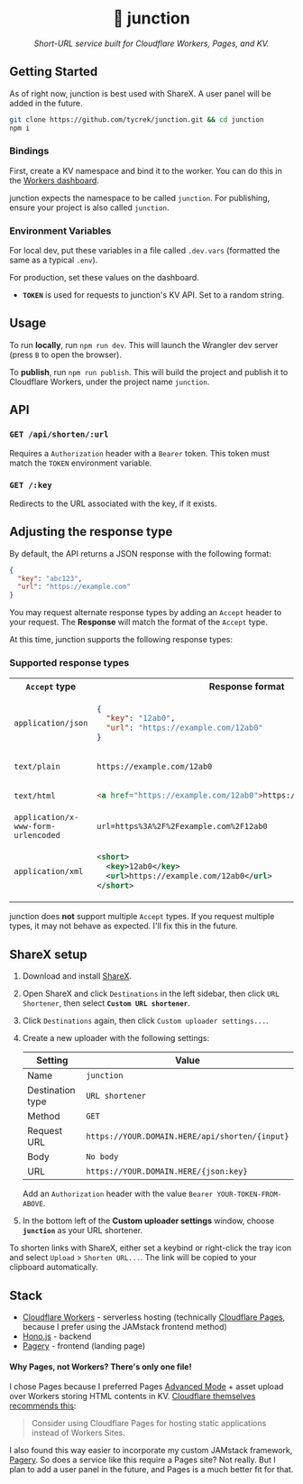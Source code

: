 <div align="center">

🔗 junction
===

*Short-URL service built for Cloudflare Workers, Pages, and KV.*

</div>

## Getting Started

As of right now, junction is best used with ShareX. A user panel will be added in the future.

```bash
git clone https://github.com/tycrek/junction.git && cd junction
npm i
```

### Bindings

First, create a KV namespace and bind it to the worker. You can do this in the [Workers dashboard](https://dash.cloudflare.com/?to=/:account/workers/kv/namespaces).

junction expects the namespace to be called `junction`. For publishing, ensure your project is also called `junction`.

### Environment Variables

For local dev, put these variables in a file called `.dev.vars` (formatted the same as a typical `.env`).

For production, set these values on the dashboard.

- **`TOKEN`** is used for requests to junction's KV API. Set to a random string.

## Usage

To run **locally**, run `npm run dev`. This will launch the Wrangler dev server (press `B` to open the browser).

To **publish**, run `npm run publish`. This will build the project and publish it to Cloudflare Workers, under the project name `junction`.

## API

### `GET /api/shorten/:url`

Requires a `Authorization` header with a `Bearer` token. This token must match the `TOKEN` environment variable.

### `GET /:key`

Redirects to the URL associated with the key, if it exists.

## Adjusting the response type

By default, the API returns a JSON response with the following format:

```json
{
  "key": "abc123",
  "url": "https://example.com"
}
```

You may request alternate response types by adding an `Accept` header to your request. The **Response** will match the format of the `Accept` type.

At this time, junction supports the following response types:

### Supported response types


<table>
<tr>
<th><code>Accept</code> type</th>
<th>
Response format
</th>
</tr>

<!-- application/json -->
<tr>
<td><code>application/json</code></td>
<td>

```json
{
  "key": "12ab0",
  "url": "https://example.com/12ab0"
}
```

</td>
</tr>

<!-- text/plain -->
<tr>
<td><code>text/plain</code></td>
<td>

```
https://example.com/12ab0
```

</td>
</tr>

<!-- text/html -->
<tr>
<td><code>text/html</code></td>
<td>

```html
<a href="https://example.com/12ab0">https://example.com/12ab0</a>
```

</td>
</tr>

<!-- application/x-www-form-urlencoded -->
<tr>
<td><code>application/x-www-form-urlencoded</code></td>
<td>

```
url=https%3A%2F%2Fexample.com%2F12ab0
```

</td>
</tr>

<!-- application/xml -->
<tr>
<td><code>application/xml</code></td>
<td>

```xml
<short>
  <key>12ab0</key>
  <url>https://example.com/12ab0</url>
</short>
```

</td>
</tr>

</table>

junction does **not** support multiple `Accept` types. If you request multiple types, it may not behave as expected. I'll fix this in the future.

## ShareX setup

1. Download and install [ShareX](https://tycrek.link/b4d55).
2. Open ShareX and click `Destinations` in the left sidebar, then click `URL Shortener`, then select **`Custom URL shortener`**.
3. Click `Destinations` again, then click `Custom uploader settings...`.
4. Create a new uploader with the following settings:

   | Setting | Value |
   | ------- | ----- |
   | Name | `junction` |
   | Destination type | `URL shortener` |
   | Method | `GET` |
   | Request URL | `https://YOUR.DOMAIN.HERE/api/shorten/{input}` |
   | Body | `No body` |
   | URL | `https://YOUR.DOMAIN.HERE/{json:key}` |   

   Add an `Authorization` header with the value `Bearer YOUR-TOKEN-FROM-ABOVE`.

5. In the bottom left of the **Custom uploader settings** window, choose **`junction`** as your URL shortener.

To shorten links with ShareX, either set a keybind or right-click the tray icon and select `Upload` > `Shorten URL...`. The link will be copied to your clipboard automatically.

## Stack

- [Cloudflare Workers](https://developers.cloudflare.com/workers/) - serverless hosting (technically [Cloudflare Pages](https://pages.cloudflare.com/), because I prefer using the JAMstack frontend method)
- [Hono.js](https://hono.dev/) - backend
- [Pagery](https://github.com/tycrek/pagery) - frontend (landing page)

#### Why Pages, not Workers? There's only one file!

I chose Pages because I preferred Pages [Advanced Mode](https://developers.cloudflare.com/pages/platform/functions/advanced-mode/) + asset upload over Workers storing HTML contents in KV. [Cloudflare themselves recommends this](https://developers.cloudflare.com/workers/platform/sites):

> Consider using Cloudflare Pages for hosting static applications instead of Workers Sites.

I also found this way easier to incorporate my custom JAMstack framework, [Pagery](https://github.com/tycrek/pagery). So does a service like this require a Pages site? Not really. But I plan to add a user panel in the future, and Pages is a much better fit for that.

